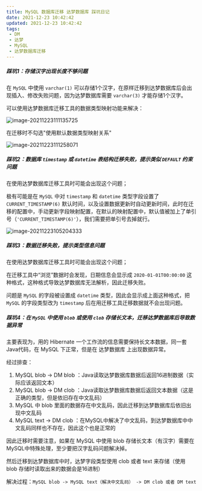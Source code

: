 ```yaml
---
title: MySQL 数据库迁移 达梦数据库 踩坑日记
date: 2021-12-23 10:42:42
updated: 2021-12-23 10:42:42
tags:
 - DM
 - 达梦
 - MySQL
 - 达梦数据库迁移
---
```


##### 踩坑1：存储汉字出现长度不够问题

在 `MySQL` 中使用 `varchar(1)` 可以存储1个汉字，在原样迁移到达梦数据库后会出现插入、修改失败问题，因为达梦数据库需要 `varchar(3)` 才能存储1个汉字。

可以使用达梦数据库迁移工具的数据类型映射功能来解决：

![image-20211223111135725](./image-20211223111135725.png)



在迁移时不勾选"使用默认数据类型映射关系"

![image-20211223111258071](./image-20211223111258071.png)



##### 踩坑2：数据库 `timestamp` 或 `datetime` 表结构迁移失败，提示类似 `DEFAULT` 约束问题

在使用达梦数据库迁移工具时可能会出现这个问题；

极有可能是在 `MySQL` 中对 `timestamp` 和 `datetime` 类型字段设置了 `CURRENT_TIMESTAMP(6)` 默认时间，以及设置数据更新时自动更新时间，此时在迁移的配置中，手动更新字段映射配置，在默认的映射配置中，默认值被加上了单引号（`'CURRENT_TIMESTAMP(6)'`），我们需要把单引号去掉就行。

![image-20211223105204333](./image-20211223105204333.png)



#####  踩坑3：数据迁移失败，提示类型信息问题

在使用达梦数据库迁移工具时可能会出现这个问题；

在迁移工具中“浏览”数据时会发现，日期信息会显示成 `2020-01-01T00:00:00` 这种格式，这种格式导致达梦数据库无法解析，因此迁移失败。

问题是 `MySQL` 的字段被设置成 `datetime` 类型，因此会显示成上面这种格式，把 `MySQL` 的字段类型改为 `timestamp` 后在用迁移工具迁移数据就不会出现问题。



##### 踩坑4：在 `MySQL` 中使用 `blob` 或使用 `clob` 存储长文本，迁移达梦数据库后导致数据异常

主要表现为，用的 Hibernate 一个工作流的信息需要保持长文本数据，同一套Java代码，在 MySQL 下正常，但是在 达梦数据库 上出现数据异常。

经过排查：

1. MySQL blob  -> DM blob ：Java读取达梦数据库数据后返回16进制数据（实际应该返回文本）
2. MySQL blob -> DM clob ：Java读取达梦数据库数据后返回文本数据（这是正确的类型，但是依旧存在中文乱码）
3. MySQL 中 blob 里面的数据存在中文乱码，因此迁移到达梦数据库后依旧出现中文乱码
4. MySQL text -> DM clob ：在MySQL中解决了中文乱码，到达梦数据库中中文乱码同样也不存在，因此这个也是正常的



因此迁移时需要注意，如果在 MySQL 中使用 blob 存储长文本（有汉字）需要在MySQL中特殊处理，至少要把汉字乱码问题解决掉。

然后迁移到达梦数据库中时，达梦字段类型使用 clob 或者 text 来存储（使用 blob 存储时读取出来的数据会是16进制）

解决过程：`MySQL blob -> MySQL text（解决中文乱码） -> DM clob 或者 DM text`
